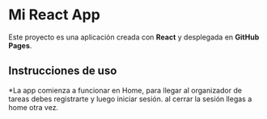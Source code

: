# Mi React App

Este proyecto es una aplicación creada con **React** y desplegada en **GitHub Pages**.

## Instrucciones de  uso

*La app comienza a funcionar en Home, para llegar al organizador de tareas debes registrarte y luego iniciar sesión.
al cerrar la sesión llegas a home otra vez.



